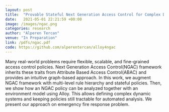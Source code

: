 ```yaml
---
layout: post
title:  "Provable Stateful Next Generation Access Control for Complex Dynamic Systems"
date:   2021-05-01 22:21:59 +00:00
image: /images/ngac.png
categories: research
author: "Alperen Tercan"
venue: "In Preparation"
link: /pdfs/ngac.pdf
code: https://github.com/alperentercan/alloy4ngac
---
```

Many real-world problems require flexible, scalable,
and fine-grained access control policies. Next Generation Access
Control(NGAC) framework inherits these traits from Attribute
Based Access Control(ABAC) and provides an intuitive graph-based
approach. In this work, we augment NGAC framework with
multi-level rule hierarchy and stateful policies. Then, we show how
an NGAC policy can be analyzed together with an environment
model using Alloy. This allows defining complex dynamic systems
and keeping policies still tractable for automated analysis. We
present our approach on emergency fire response problem.

